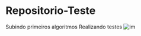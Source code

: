 # Repositorio-Teste
Subindo primeiros algoritmos
Realizando testes
![im](https://user-images.githubusercontent.com/97778087/188327344-537f1491-26ee-4703-bc1b-31d795815444.jpeg)
